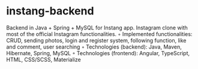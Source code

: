 # instang-backend
Backend in Java + Spring + MySQL for Instang app.
Instagram clone with most of the official Instagram functionalities.
◦ Implemented functionalities: CRUD, sending photos, login and register system, following function, like and
comment, user searching
◦ Technologies (backend): Java, Maven, Hibernate, Spring, MySQL
◦ Technologies (frontend): Angular, TypeScript, HTML, CSS/SCSS, Materialize
